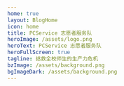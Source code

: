 ```yaml
---
home: true
layout: BlogHome
icon: home
title: PCService 志愿者服务队
heroImage: /assets/logo.png
heroText: PCService 志愿者服务队
heroFullScreen: true
tagline: 拯救全校师生的生产力危机
bzImage: /assets/background.png
bgImageDark: /assets/background.png
---
```

